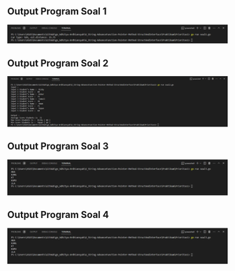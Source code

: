 ## Output Program Soal 1
![This is an alt text.](https://github.com/Adhitya2808/Go_Adhitya-Ardhiansyah/blob/main/6_String-AdvanceFunction-Pointer-Method-StructAndInterface/Screenshoot/priori1-1.png)

## Output Program Soal 2
![This is an alt text.](https://github.com/Adhitya2808/Go_Adhitya-Ardhiansyah/blob/main/6_String-AdvanceFunction-Pointer-Method-StructAndInterface/Screenshoot/priori1-2.png)

## Output Program Soal 3
![This is an alt text.](https://github.com/Adhitya2808/Go_Adhitya-Ardhiansyah/blob/main/6_String-AdvanceFunction-Pointer-Method-StructAndInterface/Screenshoot/priori1-3.png)

## Output Program Soal 4
![This is an alt text.](https://github.com/Adhitya2808/Go_Adhitya-Ardhiansyah/blob/main/6_String-AdvanceFunction-Pointer-Method-StructAndInterface/Screenshoot/priori1-4.png)
